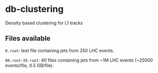 # db-clustering
Density based clustering for L1 tracks

## Files available

`0.root`: test file containing jets from 250 LHC events. 

`00.root`-`39.root`: 40 files containing jets from ~1M LHC events (~25000 events/file, 0.5 GB/file).
